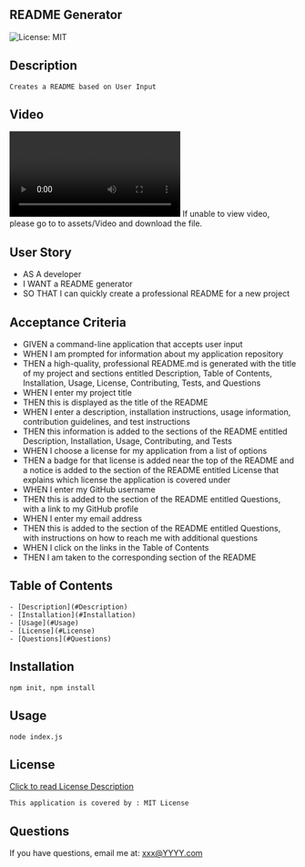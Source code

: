 ## README Generator
![License: MIT](https://img.shields.io/badge/License-MIT-red.svg)

## Description
    Creates a README based on User Input

## Video

![Here's a video](assets/Video/mdVid.mov)
If unable to view video, please go to to assets/Video and download the file.

## User Story    

- AS A developer
- I WANT a README generator
- SO THAT I can quickly create a professional README for a new project


## Acceptance Criteria

- GIVEN a command-line application that accepts user input
- WHEN I am prompted for information about my application repository
- THEN a high-quality, professional README.md is generated with the title of my project and sections entitled Description, Table of Contents, Installation, Usage, License, Contributing, Tests, and Questions
- WHEN I enter my project title
- THEN this is displayed as the title of the README
- WHEN I enter a description, installation instructions, usage information, contribution guidelines, and test instructions
- THEN this information is added to the sections of the README entitled Description, Installation, Usage, Contributing, and Tests
- WHEN I choose a license for my application from a list of options
- THEN a badge for that license is added near the top of the README and a notice is added to the section of the README entitled License that explains which license the application is covered under
- WHEN I enter my GitHub username
- THEN this is added to the section of the README entitled Questions, with a link to my GitHub profile
- WHEN I enter my email address
- THEN this is added to the section of the README entitled Questions, with instructions on how to reach me with additional questions
- WHEN I click on the links in the Table of Contents
- THEN I am taken to the corresponding section of the README


## Table of Contents

    - [Description](#Description)
    - [Installation](#Installation)
    - [Usage](#Usage)
    - [License](#License)
    - [Questions](#Questions)

## Installation
    npm init, npm install

## Usage
    node index.js

## License


[Click to read License Description](https://opensource.org/licenses/MIT)

    This application is covered by : MIT License

## Questions
If you have questions, email me at: xxx@YYYY.com
